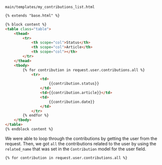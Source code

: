 `main/templates/my_contributions_list.html`
```html
{% extends "base.html" %}

{% block content %}
<table class="table">
	<thead>
	    <tr>
	    	<th scope="col">Status</th>
	      	<th scope="col">Article</th>
	      	<th scope="col"></th>
	    </tr>
	</thead>
	<tbody>
		{% for contribution in request.user.contributions.all %}
		    <tr>
			    <td>
			    	{{contribution.status}}
				</td>
			    <td>{{contribution.article}}</td>
			    <td>
			      	{{contribution.date}}
		  		</td>
		    </tr>
		{% endfor %}
	</tbody>
</table>
{% endblock content %}
```

We were able to loop through the contributions by getting the user from the request. Then, we got `all` the contributions related to the user by using the `related_name` that was set in the `Contribution` model for the user field.
```html
{% for contribution in request.user.contributions.all %}
```